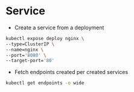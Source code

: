 # Service

- Create a service from a deployment

```sh
kubectl expose deploy nginx \
--type=ClusterIP \
--name=nginx \
--port='8080' \
--target-port='80'
```

- Fetch endpoints created per created services

```sh
kubectl get endpoints -o wide
```
